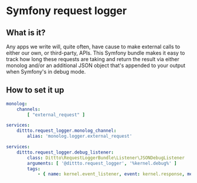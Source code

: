 # Symfony request logger

## What is it?

Any apps we write will, quite often, have cause to make external calls to either our own, or third-party, APIs. This Symfony bundle makes it easy to track how long these requests are taking and return the result via either monolog and/or an additional JSON object that's appended to your output when Symfony's in debug mode.  

## How to set it up

```yaml
monolog:
    channels:
        [ "external_request" ]
```

```yaml
services:
    dittto.request_logger.monolog_channel:
        alias: 'monolog.logger.external_request'
```


```yaml
services:
    dittto.request_logger.debug_listener:
        class: Dittto\RequestLoggerBundle\Listener\JSONDebugListener
        arguments: [ '@dittto.request_logger', '%kernel.debug%' ]
        tags:
            - { name: kernel.event_listener, event: kernel.response, method: 'onKernelResponse' }
```